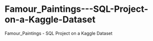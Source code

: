 # Famour_Paintings---SQL-Project-on-a-Kaggle-Dataset
Famour_Paintings - SQL Project on a Kaggle Dataset
